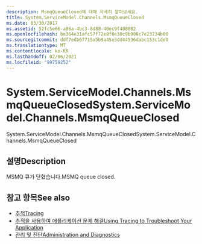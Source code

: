 ```yaml
---
description: MsmqQueueClosed에 대해 자세히 알아보세요.
title: System.ServiceModel.Channels.MsmqQueueClosed
ms.date: 03/30/2017
ms.assetid: 52fc5e66-a86a-4bc3-8d88-40ec9f408082
ms.openlocfilehash: be364e31afc57f72e8f0e30c9b908c7e23734b00
ms.sourcegitcommit: ddf7edb67715a5b9a45e3dd44536dabc153c1de0
ms.translationtype: MT
ms.contentlocale: ko-KR
ms.lasthandoff: 02/06/2021
ms.locfileid: "99759252"
---
```

# <a name="systemservicemodelchannelsmsmqqueueclosed"></a><span data-ttu-id="47cc8-103">System.ServiceModel.Channels.MsmqQueueClosed</span><span class="sxs-lookup"><span data-stu-id="47cc8-103">System.ServiceModel.Channels.MsmqQueueClosed</span></span>

<span data-ttu-id="47cc8-104">System.ServiceModel.Channels.MsmqQueueClosed</span><span class="sxs-lookup"><span data-stu-id="47cc8-104">System.ServiceModel.Channels.MsmqQueueClosed</span></span>  
  
## <a name="description"></a><span data-ttu-id="47cc8-105">설명</span><span class="sxs-lookup"><span data-stu-id="47cc8-105">Description</span></span>  

 <span data-ttu-id="47cc8-106">MSMQ 큐가 닫혔습니다.</span><span class="sxs-lookup"><span data-stu-id="47cc8-106">MSMQ queue closed.</span></span>  
  
## <a name="see-also"></a><span data-ttu-id="47cc8-107">참고 항목</span><span class="sxs-lookup"><span data-stu-id="47cc8-107">See also</span></span>

- [<span data-ttu-id="47cc8-108">추적</span><span class="sxs-lookup"><span data-stu-id="47cc8-108">Tracing</span></span>](index.md)
- [<span data-ttu-id="47cc8-109">추적을 사용하여 애플리케이션 문제 해결</span><span class="sxs-lookup"><span data-stu-id="47cc8-109">Using Tracing to Troubleshoot Your Application</span></span>](using-tracing-to-troubleshoot-your-application.md)
- [<span data-ttu-id="47cc8-110">관리 및 진단</span><span class="sxs-lookup"><span data-stu-id="47cc8-110">Administration and Diagnostics</span></span>](../index.md)
